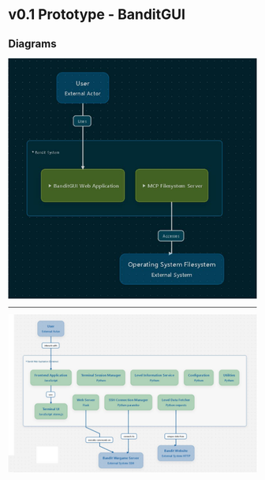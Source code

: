 # v0.1 Prototype - BanditGUI

## Diagrams
  
![alt text](assets/v0.1-Diagram-min.jpg)  
  
---
  
![alt text](assets/v0.1-Diagram-full.jpg)  
